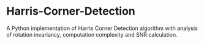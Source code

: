 # Harris-Corner-Detection
A Python implementation of Harris Corner Detection algorithm with analysis of rotation invariancy, computation complexity and SNR calculation.
